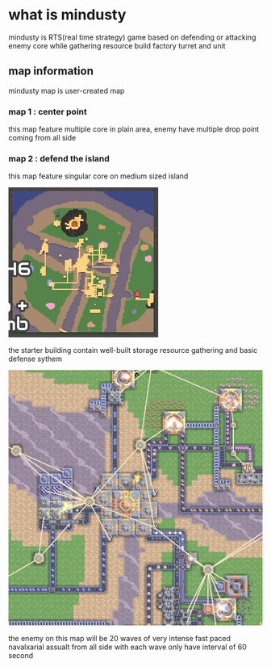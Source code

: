 # what is mindusty

mindusty is RTS(real time strategy) game based on defending or attacking enemy core while gathering resource build factory turret and unit

## map information

mindusty map is user-created map

### map 1 : center point

this map feature multiple core in plain area, enemy have multiple drop point coming from all side

### map 2 : defend the island

this map feature singular core on medium sized island

![defense island minimap](./IMG_1258.jpeg)

the starter building contain well-built storage resource gathering and basic defense sythem

![defense island starter core](./IMG_1260.jpeg)

the enemy on this map will be 20 waves of very intense fast paced navalxarial assualt from all side with each wave only have interval of 60 second
